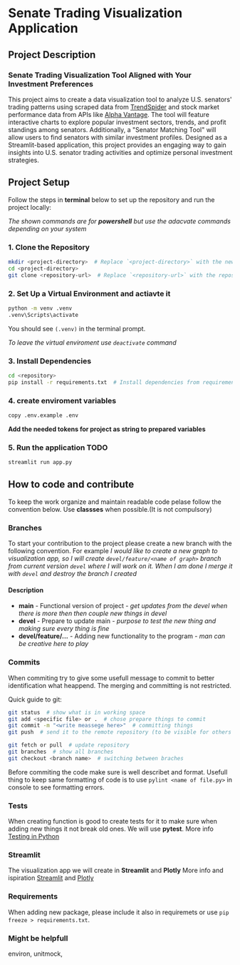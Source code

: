# Senate Trading Visualization Application

## Project Description

### Senate Trading Visualization Tool Aligned with Your Investment Preferences

This project aims to create a data visualization tool to analyze U.S. senators' trading patterns using scraped data from [TrendSpider](https://trendspider.com/markets/congress-trading/) and stock market performance data from APIs like [Alpha Vantage](https://www.alphavantage.co/). The tool will feature interactive charts to explore popular investment sectors, trends, and profit standings among senators. Additionally, a "Senator Matching Tool" will allow users to find senators with similar investment profiles. Designed as a Streamlit-based application, this project provides an engaging way to gain insights into U.S. senator trading activities and optimize personal investment strategies.

## Project Setup

Follow the steps in **terminal** below to set up the repository and run the project locally:

*The shown commands are for **powershell** but use the adacvate commands depending on your system*

### 1. Clone the Repository

```sh
mkdir <project-directory>  # Replace `<project-directory>` with the new folder name
cd <project-directory>
git clone <repository-url>  # Replace `<repository-url>` with the repository URL from github
```

### 2. Set Up a Virtual Environment and actiavte it

```sh
python -m venv .venv
.venv\Scripts\activate
```

You should see `(.venv)` in the terminal prompt.

*To leave the virtual enviroment use `deactivate` command*

### 3. Install Dependencies

```sh
cd <repository>
pip install -r requirements.txt  # Install dependencies from requirements.txt
```

### 4. create enviroment variables

```sh
copy .env.example .env
```

**Add the needed tokens for project as string to prepared variables**

### 5. Run the application TODO

```sh
streamlit run app.py
```

## How to code and contribute

To keep the work organize and maintain readable code pelase follow the convention below. Use **classses** when possible.(It is not compulsory)

### Branches

To start your contribution to the project please create a new branch with the following convention. For example *I would like to create a new graph to visualization app, so I will create `devel/feature/<name of graph>` branch from current version `devel` where I will work on it. When I am done I merge it with `devel` and destroy the branch I created*

#### Description

- **main** - Functional version of project - *get updates from the devel when there is more then then couple new things in devel*
- **devel** - Prepare to update main - *purpose to test the new thing and making sure every thing is fine*
- **devel/feature/...** - Adding new functionality to the program - *man can be creative here to play*

### Commits

When commiting try to give some usefull message to commit to better identification what heappend. The merging and committing is not restricted.

Quick guide to git:

```sh
git status  # show what is in working space
git add <specific file> or .  # chose prepare things to commit
git commit -m "<write meassege here>"  # committing things
git push  # send it to the remote repository (to be visible for others contributors)

git fetch or pull  # update repository
git branches  # show all branches
git checkout <branch name>  # switching between braches
```

Before commiting the code make sure is well describet and format. Usefull thing to keep same formatting of code is to use `pylint <name of file.py>` in console to see formatting errors.

### Tests

When creating function is good to create tests for it to make sure when adding new things it not break old ones. We will use **pytest**. More info [Testing in Python](https://naucse.python.cz/lessons/intro/testing/)

### Streamlit

The visualization app we will create in **Streamlit** and **Plotly** More info and ispiration [Streamlit](https://streamlit.io/gallery) and [Plotly](https://plotly.com/python/)

### Requirements

When adding new package, please include it also in requiremets or use `pip freeze > requirements.txt`.

### Might be helpfull

environ, unitmock,
